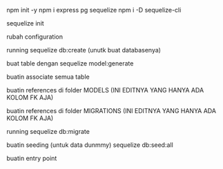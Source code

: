 
npm init -y
npm i express pg sequelize
npm i -D sequelize-cli

sequelize init

rubah configuration

running sequelize db:create (unutk buat databasenya)

buat table dengan sequelize model:generate

buatin associate semua table

buatin references di folder MODELS (INI EDITNYA YANG HANYA ADA KOLOM FK AJA)

buatin references di folder MIGRATIONS (INI EDITNYA YANG HANYA ADA KOLOM FK AJA)

running sequelize db:migrate

buatin seeding (untuk data dunmmy)
sequelize db:seed:all


buatin entry point